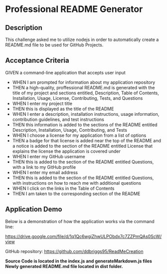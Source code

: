 # Professional README Generator

## Description

This challenge asked me to utilize nodejs in order to automatically create a README.md file to be used for GitHub Projects.

## Acceptance Criteria

GIVEN a command-line application that accepts user input

- WHEN I am prompted for information about my application repository
- THEN a high-quality, proffessional README.md is generated with the title of my project and sections entitled, Description, Table of Contents, Installation, Usage, License, Contributing, Tests, and Questions
- WHEN I enter my project title
- THEN this is displayed as the title of the README
- WHEN I enter a description, installation instructions, usage information, contribution guidelines, and test instructions
- THEN this information is added to the sections of the README entitled Description, Installation, Usage, Contributing, and Tests
- WHEN I choose a license for my application from a list of options
- THEN a badge for that license is added near the top of the README and a notice is added to the section of the README entitled License that explains the license the application is covered under
- WHEN I enter my GitHub username
- THEN this is added to the section of the README entitled Questions, with a link to my GitHub profile
- WHEN I enter my email address
- THEN this is added to the section of the README entitled Questions, with instructions on how to reach me with additional questions
- WHEN I click on the links in the Table of Contents
- THEN I am taken to the corresponding section of the README


## Application Demo

Below is a demonstration of how the application works via the command line:

https://drive.google.com/file/d/1q1Qc6wgiZhwULPObdx7c7ZZPmQAs0ScW/view


GitHub repository: https://github.com/ddbriggs95/ReadMeCreation

**Source Code is located in the index.js and generateMarkdown.js files**
**Newly generated README.md file located in dist folder.**
  



